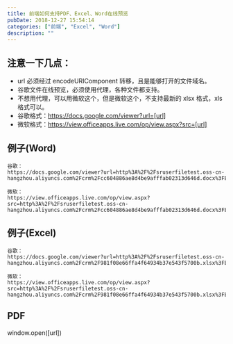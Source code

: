 ```yaml
---
title: 前端如何支持PDF、Excel、Word在线预览
pubDate: 2018-12-27 15:54:14
categories: ["前端", "Excel", "Word"]
description: ""
---
```


## 注意一下几点：

- url 必须经过 encodeURIComponent 转移，且是能够打开的文件域名。
- 谷歌文件在线预览，必须使用代理，各种文件都支持。
- 不想用代理，可以用微软这个，但是微软这个，不支持最新的 xlsx 格式，xls 格式可以。
- 谷歌格式：https://docs.google.com/viewer?url=[url]
- 微软格式：https://view.officeapps.live.com/op/view.aspx?src=[url]

## 例子(Word)

```
谷歌：
https://docs.google.com/viewer?url=http%3A%2F%2Fsruserfiletest.oss-cn-hangzhou.aliyuncs.com%2Fcrm%2Fcc604886ae8d4be9afffab02313d646d.docx%3FExpires%3D1545898717%26OSSAccessKeyId%3DLTAIm573A7RmsqeQ%26Signature%3DVOaSsvyYy9f%252BF6R1GcSnCG%252BaVI4%253D

微软：
https://view.officeapps.live.com/op/view.aspx?src=http%3A%2F%2Fsruserfiletest.oss-cn-hangzhou.aliyuncs.com%2Fcrm%2Fcc604886ae8d4be9afffab02313d646d.docx%3FExpires%3D1545898717%26OSSAccessKeyId%3DLTAIm573A7RmsqeQ%26Signature%3DVOaSsvyYy9f%252BF6R1GcSnCG%252BaVI4%253D
```

## 例子(Excel)

```
谷歌：
https://docs.google.com/viewer?url=http%3A%2F%2Fsruserfiletest.oss-cn-hangzhou.aliyuncs.com%2Fcrm%2F981f08e66ffa4f64934b37e543f5700b.xlsx%3FExpires%3D1545898717%26OSSAccessKeyId%3DLTAIm573A7RmsqeQ%26Signature%3DFgItdsB%252BPrm2%252BOQShja1HkfqKyY%253D

微软：
https://view.officeapps.live.com/op/view.aspx?src=http%3A%2F%2Fsruserfiletest.oss-cn-hangzhou.aliyuncs.com%2Fcrm%2F981f08e66ffa4f64934b37e543f5700b.xlsx%3FExpires%3D1545898717%26OSSAccessKeyId%3DLTAIm573A7RmsqeQ%26Signature%3DFgItdsB%252BPrm2%252BOQShja1HkfqKyY%253D
```

## PDF

window.open([url])

